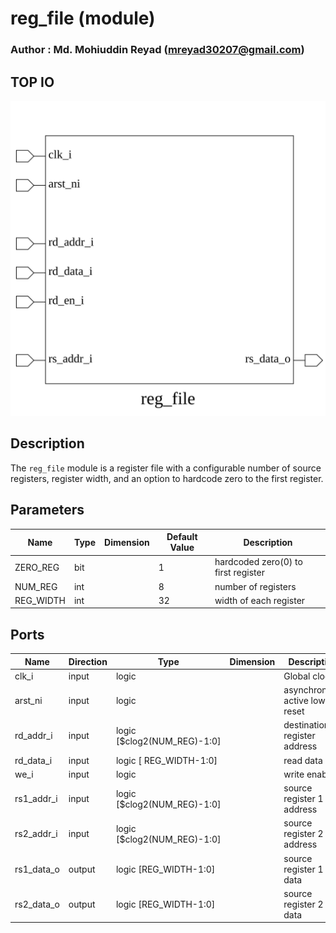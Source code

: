 # reg_file (module)

### Author : Md. Mohiuddin Reyad (mreyad30207@gmail.com)

## TOP IO
<img src="./reg_file_top.svg">

## Description

The `reg_file` module is a register file with a configurable number of source registers, register
width, and an option to hardcode zero to the first register.

## Parameters
|Name|Type|Dimension|Default Value|Description|
|-|-|-|-|-|
|ZERO_REG|bit||1|hardcoded zero(0) to first register|
|NUM_REG|int||8|number of registers|
|REG_WIDTH|int||32|width of each register|

## Ports
|Name|Direction|Type|Dimension|Description|
|-|-|-|-|-|
|clk_i|input|logic||Global clock|
|arst_ni|input|logic||asynchronous active low reset|
|rd_addr_i|input|logic [$clog2(NUM_REG)-1:0]||destination register address|
|rd_data_i|input|logic [ REG_WIDTH-1:0]||read data|
|we_i|input|logic||write enable|
|rs1_addr_i|input|logic [$clog2(NUM_REG)-1:0]||source register 1 address|
|rs2_addr_i|input|logic [$clog2(NUM_REG)-1:0]||source register 2 address|
|rs1_data_o|output|logic [REG_WIDTH-1:0]||source register 1 data|
|rs2_data_o|output|logic [REG_WIDTH-1:0]||source register 2 data|
